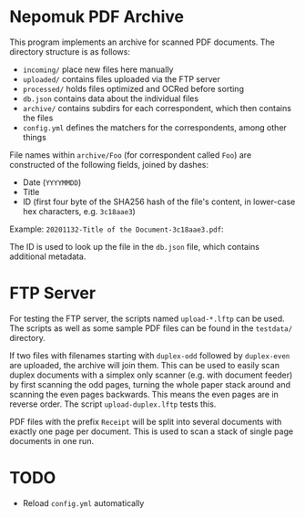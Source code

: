 # Nepomuk PDF Archive

This program implements an archive for scanned PDF documents. The directory structure is as follows:

 * `incoming/` place new files here manually
 * `uploaded/` contains files uploaded via the FTP server
 * `processed/` holds files optimized and OCRed before sorting
 * `db.json` contains data about the individual files
 * `archive/` contains subdirs for each correspondent, which then contains the files
 * `config.yml` defines the matchers for the correspondents, among other things

File names within `archive/Foo` (for correspondent called `Foo`) are constructed of the following fields, joined by dashes:

 * Date (`YYYYMMDD`)
 * Title
 * ID (first four byte of the SHA256 hash of the file's content, in lower-case hex characters, e.g. `3c18aae3`)

Example: `20201132-Title of the Document-3c18aae3.pdf`:

The ID is used to look up the file in the `db.json` file, which contains additional metadata.

# FTP Server

For testing the FTP server, the scripts named `upload-*.lftp` can be used. The
scripts as well as some sample PDF files can be found in the `testdata/`
directory.

If two files with filenames starting with `duplex-odd` followed by
`duplex-even` are uploaded, the archive will join them. This can be used to
easily scan duplex documents with a simplex only scanner (e.g. with document
feeder) by first scanning the odd pages, turning the whole paper stack around
and scanning the even pages backwards. This means the even pages are in reverse
order. The script `upload-duplex.lftp` tests this.

PDF files with the prefix `Receipt` will be split into several documents with
exactly one page per document. This is used to scan a stack of single page
documents in one run.

# TODO

 * Reload `config.yml` automatically
